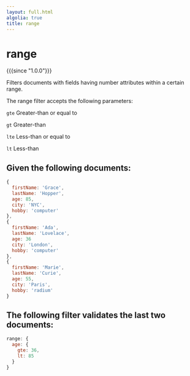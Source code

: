 ```yaml
---
layout: full.html
algolia: true
title: range
---
```


# range

{{{since "1.0.0"}}}

Filters documents with fields having number attributes within a certain range.

The range filter accepts the following parameters:

`gte` Greater-than or equal to

`gt` Greater-than

`lte` Less-than or equal to

`lt` Less-than

## Given the following documents:

```javascript
{
  firstName: 'Grace',
  lastName: 'Hopper',
  age: 85,
  city: 'NYC',
  hobby: 'computer'
},
{
  firstName: 'Ada',
  lastName: 'Lovelace',
  age: 36
  city: 'London',
  hobby: 'computer'
},
{
  firstName: 'Marie',
  lastName: 'Curie',
  age: 55,
  city: 'Paris',
  hobby: 'radium'
}
```

## The following filter validates the last two documents:

```javascript
range: {
  age: {
    gte: 36,
    lt: 85
  }
}
```
